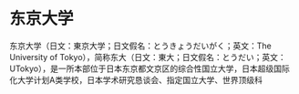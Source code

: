 # 东京大学

东京大学（日文：東京大学；日文假名：とうきょうだいがく；英文：The University of Tokyo），简称东大（日文：東大；日文假名：とうだい；英文：UTokyo），是一所本部位于日本东京都文京区的综合性国立大学，日本超级国际化大学计划A类学校，日本学术研究恳谈会、指定国立大学、世界顶级科